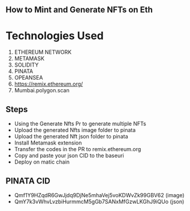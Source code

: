 ## How to Mint and Generate NFTs on Eth

# Technologies Used

1. ETHEREUM NETWORK
2. METAMASK
3. SOLIDITY
4. PINATA
5. OPEANSEA
6. https://remix.ethereum.org/
7. Mumbai.polygon.scan

## Steps

- Using the Generate Nfts Pr to generate multiple NFTs
- Upload the generated Nfts image folder to pinata
- Upload the generated Nft json folder to pinata
- Install Metamask extension
- Transfer the codes in the PR to remix.ethereum.org
- Copy and paste your json CID to the baseuri
- Deploy on matic chain

## PINATA CID

- Qmf1Y9HZqdR6GwJjdq9DjNe5mhaVej5voKDWvZk99GBV62 (image)
- QmY7k3vWhvLvzbiHurmmcM5gGb7SANxMfGzwLKGhJ9iQUo (json)
